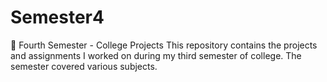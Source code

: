 # Semester4
:school: Fourth Semester - College Projects This repository contains the projects and assignments I worked on during my third semester of college. The semester covered various subjects.
